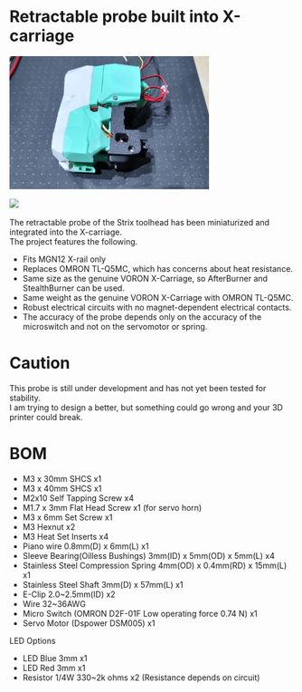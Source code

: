 # Retractable probe built into X-carriage
<img src="img/pic1.jpg" width="70%"><br>

[![](https://img.youtube.com/vi/CPbT1QPZcho/0.jpg)](https://www.youtube.com/watch?v=CPbT1QPZcho)

The retractable probe of the Strix toolhead has been miniaturized and integrated into the X-carriage.  
The project features the following.

- Fits MGN12 X-rail only
- Replaces OMRON TL-Q5MC, which has concerns about heat resistance.
- Same size as the genuine VORON X-Carriage, so AfterBurner and StealthBurner can be used.
- Same weight as the genuine VORON X-Carriage with OMRON TL-Q5MC.
- Robust electrical circuits with no magnet-dependent electrical contacts.
- The accuracy of the probe depends only on the accuracy of the microswitch and not on the servomotor or spring.

# Caution
This probe is still under development and has not yet been tested for stability.   
I am trying to design a better, but something could go wrong and your 3D printer could break.

# BOM
- M3 x 30mm SHCS x1
- M3 x 40mm SHCS x1
- M2x10 Self Tapping Screw x4
- M1.7 x 3mm Flat Head Screw x1 (for servo horn)
- M3 x 6mm Set Screw x1
- M3 Hexnut x2
- M3 Heat Set Inserts x4
- Piano wire 0.8mm(D) x 6mm(L) x1
- Sleeve Bearing(Oilless Bushings) 3mm(ID) x 5mm(OD) x 5mm(L) x4
- Stainless Steel Compression Spring 4mm(OD) x 0.4mm(RD) x 15mm(L) x1
- Stainless Steel Shaft 3mm(D) x 57mm(L) x1
- E-Clip 2.0~2.5mm(ID) x2
- Wire 32~36AWG
- Micro Switch (OMRON D2F-01F Low operating force 0.74 N) x1
- Servo Motor (Dspower DSM005) x1

LED Options
- LED Blue 3mm x1
- LED Red 3mm x1
- Resistor 1/4W 330~2k ohms x2 (Resistance depends on circuit)

